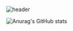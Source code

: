 ![header](https://capsule-render.vercel.app/api?type=transparent&color=auto&height=350&section=header&text=I%20am%20Monster&desc=FE%20Developer&fontSize=50&animation=twinkling)

![Anurag's GitHub stats](https://github-readme-stats.vercel.app/api?username=monsta-zo&show_icons=true&theme=default)
